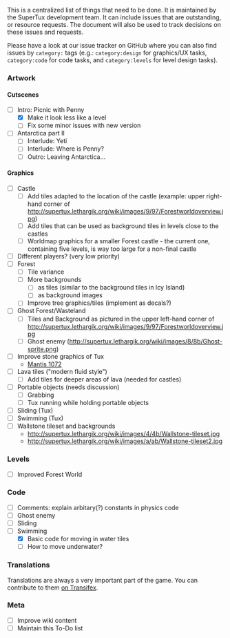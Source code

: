 This is a centralized list of things that need to be done. It is maintained by
the SuperTux development team. It can include issues that are outstanding, or
resource requests. The document will also be used to track decisions on these
issues and requests.

Please have a look at our issue tracker on GitHub where you can also find
issues by `category:` tags (e.g.: `category:design` for graphics/UX tasks,
`category:code` for code tasks, and `category:levels` for level design tasks).

### Artwork

#### Cutscenes

- [ ] Intro: Picnic with Penny
  - [x] Make it look less like a level
  - [ ] Fix some minor issues with new version
- [ ] Antarctica part II
  - [ ] Interlude: Yeti
  - [ ] Interlude: Where is Penny?
  - [ ] Outro: Leaving Antarctica…

#### Graphics

- [ ] Castle
  - [ ] Add tiles adapted to the location of the castle (example: upper
        right-hand corner of
        <http://supertux.lethargik.org/wiki/images/9/97/Forestworldoverview.jpg>)
  - [ ] Add tiles that can be used as background tiles in levels close to the
        castles
  - [ ] Worldmap graphics for a smaller Forest castle - the current one,
        containing five levels, is way too large for a non-final castle
- [ ] Different players? (very low priority)
- [ ] Forest
  - [ ] Tile variance
  - [ ] More backgrounds
    - [ ] as tiles (similar to the background tiles in Icy Island)
    - [ ] as background images
  - [ ] Improve tree graphics/tiles (implement as decals?)
- [ ] Ghost Forest/Wasteland
  - [ ] Tiles and Background as pictured in the upper left-hand corner of
        <http://supertux.lethargik.org/wiki/images/9/97/Forestworldoverview.jpg>
  - [ ] Ghost enemy (<http://supertux.lethargik.org/wiki/images/8/8b/Ghost-sprite.png>)
- [ ] Improve stone graphics of Tux
  - [Mantis 1072](http://supertux.lethargik.org/bugs/view.php?id=1072)
- [ ] Lava tiles ("modern fluid style")
  - [ ] Add tiles for deeper areas of lava (needed for castles)
- [ ] Portable objects (needs discussion)
  - [ ] Grabbing
  - [ ] Tux running while holding portable objects
- [ ] Sliding (Tux)
- [ ] Swimming (Tux)
- [ ] Wallstone tileset and backgrounds
  - <http://supertux.lethargik.org/wiki/images/4/4b/Wallstone-tileset.jpg>
  - <http://supertux.lethargik.org/wiki/images/a/ab/Wallstone-tileset2.jpg>

### Levels

- [ ] Improved Forest World

### Code

- [ ] Comments: explain arbitary(?) constants in physics code
- [ ] Ghost enemy
- [ ] Sliding
- [ ] Swimming
  - [x] Basic code for moving in water tiles
  - [ ] How to move underwater?

### Translations

Translations are always a very important part of the game. You can contribute
to them [on Transifex](https://www.transifex.com/arctic-games/supertux/).

### Meta

- [ ] Improve wiki content
- [ ] Maintain this To-Do list
